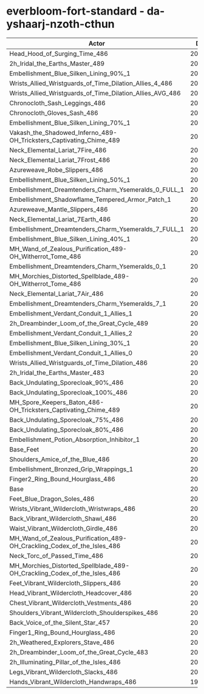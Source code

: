 # everbloom-fort-standard - da-yshaarj-nzoth-cthun
| Actor | DPS | Increase |
|---|:---:|:---:|
|Head_Hood_of_Surging_Time_486|205236|2.02%|
|2h_Iridal_the_Earths_Master_489|204136|1.47%|
|Embellishment_Blue_Silken_Lining_90%_1|203932|1.37%|
|Wrists_Allied_Wristguards_of_Time_Dilation_Allies_4_486|203844|1.32%|
|Wrists_Allied_Wristguards_of_Time_Dilation_Allies_AVG_486|203435|1.12%|
|Chronocloth_Sash_Leggings_486|203377|1.09%|
|Chronocloth_Gloves_Sash_486|203362|1.08%|
|Embellishment_Blue_Silken_Lining_70%_1|203248|1.03%|
|Vakash_the_Shadowed_Inferno_489-OH_Tricksters_Captivating_Chime_489|202973|0.89%|
|Neck_Elemental_Lariat_7Fire_486|202878|0.84%|
|Neck_Elemental_Lariat_7Frost_486|202789|0.80%|
|Azureweave_Robe_Slippers_486|202709|0.76%|
|Embellishment_Blue_Silken_Lining_50%_1|202704|0.76%|
|Embellishment_Dreamtenders_Charm_Ysemeralds_0_FULL_1|202637|0.72%|
|Embellishment_Shadowflame_Tempered_Armor_Patch_1|202599|0.71%|
|Azureweave_Mantle_Slippers_486|202570|0.69%|
|Neck_Elemental_Lariat_7Earth_486|202510|0.66%|
|Embellishment_Dreamtenders_Charm_Ysemeralds_7_FULL_1|202474|0.64%|
|Embellishment_Blue_Silken_Lining_40%_1|202450|0.63%|
|MH_Wand_of_Zealous_Purification_489-OH_Witherrot_Tome_486|202383|0.60%|
|Embellishment_Dreamtenders_Charm_Ysemeralds_0_1|202325|0.57%|
|MH_Morchies_Distorted_Spellblade_489-OH_Witherrot_Tome_486|202300|0.56%|
|Neck_Elemental_Lariat_7Air_486|202270|0.54%|
|Embellishment_Dreamtenders_Charm_Ysemeralds_7_1|202166|0.49%|
|Embellishment_Verdant_Conduit_1_Allies_1|202123|0.47%|
|2h_Dreambinder_Loom_of_the_Great_Cycle_489|202118|0.47%|
|Embellishment_Verdant_Conduit_1_Allies_2|202076|0.45%|
|Embellishment_Blue_Silken_Lining_30%_1|202072|0.44%|
|Embellishment_Verdant_Conduit_1_Allies_0|202062|0.44%|
|Wrists_Allied_Wristguards_of_Time_Dilation_486|201976|0.40%|
|2h_Iridal_the_Earths_Master_483|201864|0.34%|
|Back_Undulating_Sporecloak_90%_486|201723|0.27%|
|Back_Undulating_Sporecloak_100%_486|201697|0.26%|
|MH_Spore_Keepers_Baton_486-OH_Tricksters_Captivating_Chime_489|201685|0.25%|
|Back_Undulating_Sporecloak_75%_486|201653|0.24%|
|Back_Undulating_Sporecloak_80%_486|201603|0.21%|
|Embellishment_Potion_Absorption_Inhibitor_1|201492|0.16%|
|Base_Feet|201402|0.11%|
|Shoulders_Amice_of_the_Blue_486|201256|0.04%|
|Embellishment_Bronzed_Grip_Wrappings_1|201229|0.02%|
|Finger2_Ring_Bound_Hourglass_486|201203|0.01%|
|Base|201180|0.00%|
|Feet_Blue_Dragon_Soles_486|201160|-0.01%|
|Wrists_Vibrant_Wildercloth_Wristwraps_486|201146|-0.02%|
|Back_Vibrant_Wildercloth_Shawl_486|201102|-0.04%|
|Waist_Vibrant_Wildercloth_Girdle_486|201101|-0.04%|
|MH_Wand_of_Zealous_Purification_489-OH_Crackling_Codex_of_the_Isles_486|201047|-0.07%|
|Neck_Torc_of_Passed_Time_486|200954|-0.11%|
|MH_Morchies_Distorted_Spellblade_489-OH_Crackling_Codex_of_the_Isles_486|200941|-0.12%|
|Feet_Vibrant_Wildercloth_Slippers_486|200931|-0.12%|
|Head_Vibrant_Wildercloth_Headcover_486|200812|-0.18%|
|Chest_Vibrant_Wildercloth_Vestments_486|200767|-0.21%|
|Shoulders_Vibrant_Wildercloth_Shoulderspikes_486|200663|-0.26%|
|Back_Voice_of_the_Silent_Star_457|200600|-0.29%|
|Finger1_Ring_Bound_Hourglass_486|200514|-0.33%|
|2h_Weathered_Explorers_Stave_486|200404|-0.39%|
|2h_Dreambinder_Loom_of_the_Great_Cycle_483|200321|-0.43%|
|2h_Illuminating_Pillar_of_the_Isles_486|200217|-0.48%|
|Legs_Vibrant_Wildercloth_Slacks_486|200200|-0.49%|
|Hands_Vibrant_Wildercloth_Handwraps_486|199958|-0.61%|
